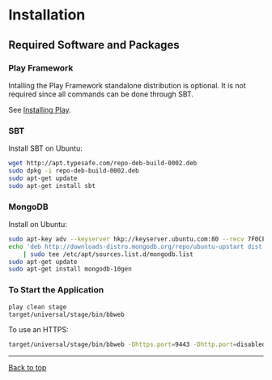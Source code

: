 # Installation

## Required Software and Packages

### Play Framework

Intalling the Play Framework standalone distribution is optional. It is not required since
all commands can be done through SBT.

See [Installing Play](http://www.playframework.com/documentation/2.2.x/Installing).

### SBT

Install SBT on Ubuntu:

```bash
wget http://apt.typesafe.com/repo-deb-build-0002.deb
sudo dpkg -i repo-deb-build-0002.deb
sudo apt-get update
sudo apt-get install sbt
```

### MongoDB

Install on Ubuntu:

```bash
sudo apt-key adv --keyserver hkp://keyserver.ubuntu.com:80 --recv 7F0CEB10
echo 'deb http://downloads-distro.mongodb.org/repo/ubuntu-upstart dist 10gen' \
    | sudo tee /etc/apt/sources.list.d/mongodb.list
sudo apt-get update
sudo apt-get install mongodb-10gen
```

### To Start the Application

```bash
play clean stage
target/universal/stage/bin/bbweb
```

To use an HTTPS:

```bash
target/universal/stage/bin/bbweb -Dhttps.port=9443 -Dhttp.port=disabled
```

---

[Back to top](../README.md)